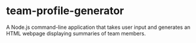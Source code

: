 # team-profile-generator
A Node.js command-line application that takes user input and generates an HTML webpage displaying summaries of team members.

